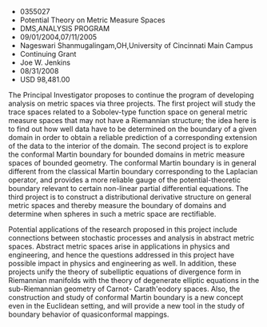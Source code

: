 
* 0355027
* Potential Theory on Metric Measure Spaces
* DMS,ANALYSIS PROGRAM
* 09/01/2004,07/11/2005
* Nageswari Shanmugalingam,OH,University of Cincinnati Main Campus
* Continuing Grant
* Joe W. Jenkins
* 08/31/2008
* USD 98,481.00

The Principal Investigator proposes to continue the program of developing
analysis on metric spaces via three projects. The first project will study the
trace spaces related to a Sobolev-type function space on general metric measure
spaces that may not have a Riemannian structure; the idea here is to find out
how well data have to be determined on the boundary of a given domain in order
to obtain a reliable prediction of a corresponding extension of the data to the
interior of the domain. The second project is to explore the conformal Martin
boundary for bounded domains in metric measure spaces of bounded geometry. The
conformal Martin boundary is in general different from the classical Martin
boundary corresponding to the Laplacian operator, and provides a more reliable
gauge of the potential-theoretic boundary relevant to certain non-linear partial
differential equations. The third project is to construct a distributional
derivative structure on general metric spaces and thereby measure the boundary
of domains and determine when spheres in such a metric space are rectifiable.

Potential applications of the research proposed in this project include
connections between stochastic processes and analysis in abstract metric spaces.
Abstract metric spaces arise in applications in physics and engineering, and
hence the questions addressed in this project have possible impact in physics
and engineering as well. In addition, these projects unify the theory of
subelliptic equations of divergence form in Riemannian manifolds with the theory
of degenerate elliptic equations in the sub-Riemannian geometry of Carnot-
Carath\'eodory spaces. Also, the construction and study of conformal Martin
boundary is a new concept even in the Euclidean setting, and will provide a new
tool in the study of boundary behavior of quasiconformal mappings.
